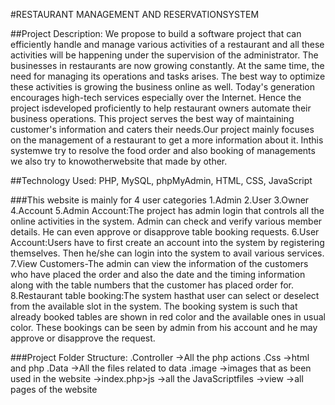 #RESTAURANT MANAGEMENT AND RESERVATIONSYSTEM


##Project Description: We propose to build a software project that can efficiently handle and manage various activities of a restaurant and all these activities will be happening under the supervision of the administrator. The businesses in restaurants are now growing constantly. At the same time, the need for managing its operations and tasks arises. The best way to optimize these activities is growing the business online as well. Today's generation encourages high-tech services especially over the Internet. Hence the project isdeveloped proficiently to help restaurant owners automate their business operations. This project serves the best way of maintaining customer's information and caters their needs.Our project mainly focuses on the management of a restaurant to get a more information about it. Inthis systemwe try to resolve the food order and also booking of managements we also try to knowotherwebsite that made by other.

##Technology Used: PHP, MySQL, phpMyAdmin, HTML, CSS, JavaScript

###This website  is mainly for 4 user categories
  1.Admin
  2.User
  3.Owner
  4.Account 
  5.Admin Account:The  project  has  admin  login  that  controls  all  the  online  activities  in  the system.   Admin   can   check   and   verify   various   member   details.   He   can   even   approve   or disapprove table booking requests.
  6.User Account:Users have to first create an account into the system by registering themselves. Then he/she can login into the system to avail various services.
  7.View  Customers-The  admin  can  view  the  information  of  the  customers  who  have  placed  the order  and  also  the  date  and  the  timing  information  along  with       the  table  numbers  that  the customer has placed order for.
  8.Restaurant table booking:The system hasthat user can select or deselect from the available slot  in  the  system.  The  booking  system  is  such  that  already  booked  tables  are  shown  in  red color  and  the  available  ones  in  usual  color.  These  bookings  can  be  seen  by  admin  from  his account and he may approve or disapprove the request.

###Project Folder Structure:
  .Controller
    ->All the php actions
  .Css
    ->html and php
  .Data
    ->All the files related to data
  .image
    ->images that as been used in the website
    ->index.php>js
    ->all the JavaScriptfiles
    ->view
    ->all pages of the website
    
